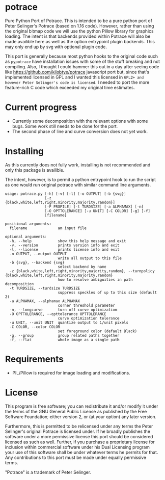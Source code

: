# potrace
Pure Python Port of Potrace. This is intended to be a pure python port of Peter Selinger's Potrace (based on 1.16 code). However, rather than using the original bitmap code we will use the python Pillow library for graphics loading. The intent is that backends provided within Potrace will also be made availible here as well as the option entrypoint plugin backends. This may only end up by svg with optional plugin code.

This port is generally because most python hooks to the original code such as `pypotrace` have installation issues with some of the stuff breaking and not compiling. Also, I thought I could hammer this out in a day after seeing code like https://github.com/kilobtye/potrace javascript port but, since that's implemented licensed in GPL and I wanted this licensed in `GPL2+ and however Peter Selinger's code is licensed`. I needed to port the more feature-rich C code which exceeded my original time estimates.

# Current progress
* Currently some decomposition with the relevant options with some bugs. Some work still needs to be done for the port.
* The second phase of line and curve conversion does not yet work.

# Installing
As this currently does not fully work, installing is not recommended and only this package is availible.

The intent, however, is to permit a python entrypoint hook to run the script as one would run original potrace with similar command line arguments.

```
usage: potrace.py [-h] [-v] [-l] [-o OUTPUT] [-b {svg}]
                  [-z {black,white,left,right,minority,majority,random}]
                  [-P PROFILE] [-t TURDSIZE] [-a ALPHAMAX] [-n]
                  [-O OPTTOLERANCE] [-u UNIT] [-C COLOR] [-g] [-f]
                  [filename]

positional arguments:
  filename              an input file

optional arguments:
  -h, --help            show this help message and exit
  -v, --version         prints version info and exit
  -l, --license         prints license info and exit
  -o OUTPUT, --output OUTPUT
                        write all output to this file
  -b {svg}, --backend {svg}
                        select backend by name
  -z {black,white,left,right,minority,majority,random}, --turnpolicy {black,white,left,right,minority,majority,random}
                        how to resolve ambiguities in path decomposition
  -t TURDSIZE, --turdsize TURDSIZE
                        suppress speckles of up to this size (default 2)
  -a ALPHAMAX, --alphamax ALPHAMAX
                        corner threshold parameter
  -n, --longcurve       turn off curve optimization
  -O OPTTOLERANCE, --opttolerance OPTTOLERANCE
                        curve optimization tolerance
  -u UNIT, --unit UNIT  quantize output to 1/unit pixels
  -C COLOR, --color COLOR
                        set foreground color (default Black)
  -g, --group           group related paths together
  -f, --flat            whole image as a single path
```

# Requirements
* PIL/Pillow is required for image loading and modifications.

# License
This program is free software; you can redistribute it and/or modify it under the terms of the GNU General Public License as published by the Free Software Foundation; either version 2, or (at your option) any later version.

Furthermore, this is permitted to be relicensed under any terms the Peter Selinger's original Potrace is licensed under. If he broadly publishes the software under a more permissive license this port should be considered licensed as such as well. Further, if you purchase a proprietary license for inclusion within commercial software under his Dual Licensing program your use of this software shall be under whatever terms he permits for that. Any contributions to this port must be made under equally permissive terms.

"Potrace" is a trademark of Peter Selinger.
